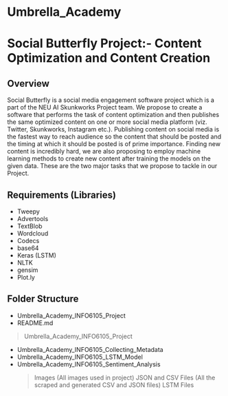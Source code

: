 # Umbrella_Academy
# Social Butterfly Project:- Content Optimization and Content Creation
## Overview
Social Butterfly is a social media engagement software project which is a part of the NEU AI Skunkworks Project team. We propose to create a software that performs the task of content optimization and then publishes the same optimized content on one or more social media platform (viz. Twitter, Skunkworks, Instagram etc.). Publishing content on social media is the fastest way to reach audience so the content that should be posted and the timing at which it should be posted is of prime importance. Finding new content is incredibly hard, we are also proposing to employ machine learning methods to create new content after training the models on the given data. These are the two major tasks that we propose to tackle in our Project.

## Requirements (Libraries)
- Tweepy
- Advertools
- TextBlob
- Wordcloud
- Codecs
- base64
- Keras (LSTM)
- NLTK
- gensim
- Plot.ly

## Folder Structure
- Umbrella_Academy_INFO6105_Project
- README.md
> Umbrella_Academy_INFO6105_Project
- Umbrella_Academy_INFO6105_Collecting_Metadata
- Umbrella_Academy_INFO6105_LSTM_Model
- Umbrella_Academy_INFO6105_Sentiment_Analysis
  > Images (All images used in project)
  > JSON and CSV Files (All the scraped and generated CSV and JSON files)
  > LSTM Files 
